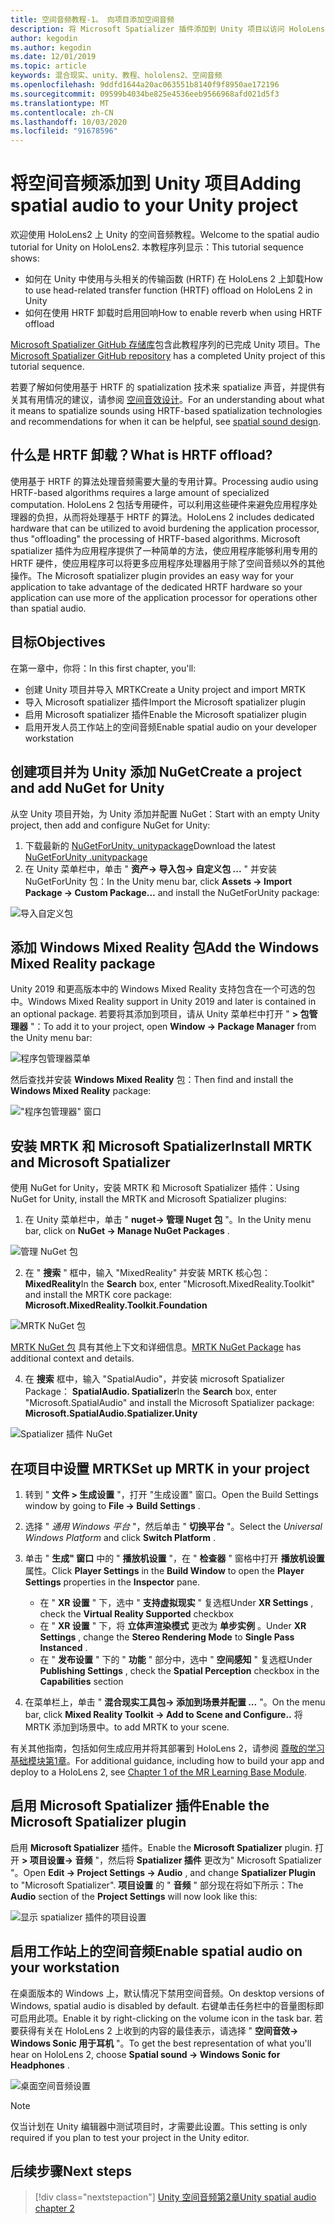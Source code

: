 ```yaml
---
title: 空间音频教程-1。 向项目添加空间音频
description: 将 Microsoft Spatializer 插件添加到 Unity 项目以访问 HoloLens 2 HRTF 硬件卸载。
author: kegodin
ms.author: kegodin
ms.date: 12/01/2019
ms.topic: article
keywords: 混合现实、unity、教程、hololens2、空间音频
ms.openlocfilehash: 9ddfd1644a20ac063551b8140f9f8950ae172196
ms.sourcegitcommit: 09599b4034be825e4536eeb9566968afd021d5f3
ms.translationtype: MT
ms.contentlocale: zh-CN
ms.lasthandoff: 10/03/2020
ms.locfileid: "91678596"
---
```

# <a name="adding-spatial-audio-to-your-unity-project"></a><span data-ttu-id="08091-105">将空间音频添加到 Unity 项目</span><span class="sxs-lookup"><span data-stu-id="08091-105">Adding spatial audio to your Unity project</span></span>

<span data-ttu-id="08091-106">欢迎使用 HoloLens2 上 Unity 的空间音频教程。</span><span class="sxs-lookup"><span data-stu-id="08091-106">Welcome to the spatial audio tutorial for Unity on HoloLens2.</span></span> <span data-ttu-id="08091-107">本教程序列显示：</span><span class="sxs-lookup"><span data-stu-id="08091-107">This tutorial sequence shows:</span></span>
* <span data-ttu-id="08091-108">如何在 Unity 中使用与头相关的传输函数 (HRTF) 在 HoloLens 2 上卸载</span><span class="sxs-lookup"><span data-stu-id="08091-108">How to use head-related transfer function (HRTF) offload on HoloLens 2 in Unity</span></span>
* <span data-ttu-id="08091-109">如何在使用 HRTF 卸载时启用回响</span><span class="sxs-lookup"><span data-stu-id="08091-109">How to enable reverb when using HRTF offload</span></span>

<span data-ttu-id="08091-110">[Microsoft Spatializer GitHub 存储库](https://github.com/microsoft/spatialaudio-unity)包含此教程序列的已完成 Unity 项目。</span><span class="sxs-lookup"><span data-stu-id="08091-110">The [Microsoft Spatializer GitHub repository](https://github.com/microsoft/spatialaudio-unity) has a completed Unity project of this tutorial sequence.</span></span> 

<span data-ttu-id="08091-111">若要了解如何使用基于 HRTF 的 spatialization 技术来 spatialize 声音，并提供有关其有用情况的建议，请参阅 [空间音效设计](https://docs.microsoft.com/windows/mixed-reality/spatial-sound-design)。</span><span class="sxs-lookup"><span data-stu-id="08091-111">For an understanding about what it means to spatialize sounds using HRTF-based spatialization technologies and recommendations for when it can be helpful, see [spatial sound design](https://docs.microsoft.com/windows/mixed-reality/spatial-sound-design).</span></span>

## <a name="what-is-hrtf-offload"></a><span data-ttu-id="08091-112">什么是 HRTF 卸载？</span><span class="sxs-lookup"><span data-stu-id="08091-112">What is HRTF offload?</span></span>
<span data-ttu-id="08091-113">使用基于 HRTF 的算法处理音频需要大量的专用计算。</span><span class="sxs-lookup"><span data-stu-id="08091-113">Processing audio using HRTF-based algorithms requires a large amount of specialized computation.</span></span> <span data-ttu-id="08091-114">HoloLens 2 包括专用硬件，可以利用这些硬件来避免应用程序处理器的负担，从而将处理基于 HRTF 的算法。</span><span class="sxs-lookup"><span data-stu-id="08091-114">HoloLens 2 includes dedicated hardware that can be utilized to avoid burdening the application processor, thus "offloading" the processing of HRTF-based algorithms.</span></span>  <span data-ttu-id="08091-115">Microsoft spatializer 插件为应用程序提供了一种简单的方法，使应用程序能够利用专用的 HRTF 硬件，使应用程序可以将更多应用程序处理器用于除了空间音频以外的其他操作。</span><span class="sxs-lookup"><span data-stu-id="08091-115">The Microsoft spatializer plugin provides an easy way for your application to take advantage of the dedicated HRTF hardware so your application can use more of the application processor for operations other than spatial audio.</span></span>

## <a name="objectives"></a><span data-ttu-id="08091-116">目标</span><span class="sxs-lookup"><span data-stu-id="08091-116">Objectives</span></span>
<span data-ttu-id="08091-117">在第一章中，你将：</span><span class="sxs-lookup"><span data-stu-id="08091-117">In this first chapter, you'll:</span></span>
* <span data-ttu-id="08091-118">创建 Unity 项目并导入 MRTK</span><span class="sxs-lookup"><span data-stu-id="08091-118">Create a Unity project and import MRTK</span></span>
* <span data-ttu-id="08091-119">导入 Microsoft spatializer 插件</span><span class="sxs-lookup"><span data-stu-id="08091-119">Import the Microsoft spatializer plugin</span></span>
* <span data-ttu-id="08091-120">启用 Microsoft spatializer 插件</span><span class="sxs-lookup"><span data-stu-id="08091-120">Enable the Microsoft spatializer plugin</span></span>
* <span data-ttu-id="08091-121">启用开发人员工作站上的空间音频</span><span class="sxs-lookup"><span data-stu-id="08091-121">Enable spatial audio on your developer workstation</span></span>

## <a name="create-a-project-and-add-nuget-for-unity"></a><span data-ttu-id="08091-122">创建项目并为 Unity 添加 NuGet</span><span class="sxs-lookup"><span data-stu-id="08091-122">Create a project and add NuGet for Unity</span></span>
<span data-ttu-id="08091-123">从空 Unity 项目开始，为 Unity 添加并配置 NuGet：</span><span class="sxs-lookup"><span data-stu-id="08091-123">Start with an empty Unity project, then add and configure NuGet for Unity:</span></span>
1. <span data-ttu-id="08091-124">下载最新的 [NuGetForUnity. unitypackage](https://github.com/GlitchEnzo/NuGetForUnity/releases/latest)</span><span class="sxs-lookup"><span data-stu-id="08091-124">Download the latest [NuGetForUnity .unitypackage](https://github.com/GlitchEnzo/NuGetForUnity/releases/latest)</span></span>
2. <span data-ttu-id="08091-125">在 Unity 菜单栏中，单击 " **资产-> 导入包-> 自定义包 ...** " 并安装 NuGetForUnity 包：</span><span class="sxs-lookup"><span data-stu-id="08091-125">In the Unity menu bar, click **Assets -> Import Package -> Custom Package...** and install the NuGetForUnity package:</span></span>

![导入自定义包](images/spatial-audio/import-custom-package.png)

## <a name="add-the-windows-mixed-reality-package"></a><span data-ttu-id="08091-127">添加 Windows Mixed Reality 包</span><span class="sxs-lookup"><span data-stu-id="08091-127">Add the Windows Mixed Reality package</span></span>
<span data-ttu-id="08091-128">Unity 2019 和更高版本中的 Windows Mixed Reality 支持包含在一个可选的包中。</span><span class="sxs-lookup"><span data-stu-id="08091-128">Windows Mixed Reality support in Unity 2019 and later is contained in an optional package.</span></span> <span data-ttu-id="08091-129">若要将其添加到项目，请从 Unity 菜单栏中打开 " **> 包管理器** "：</span><span class="sxs-lookup"><span data-stu-id="08091-129">To add it to your project, open **Window -> Package Manager** from the Unity menu bar:</span></span>

![程序包管理器菜单](images/spatial-audio/package-manager-menu.png)

<span data-ttu-id="08091-131">然后查找并安装 **Windows Mixed Reality** 包：</span><span class="sxs-lookup"><span data-stu-id="08091-131">Then find and install the **Windows Mixed Reality** package:</span></span>

!["程序包管理器" 窗口](images/spatial-audio/package-manager-window.png)

## <a name="install-mrtk-and-microsoft-spatializer"></a><span data-ttu-id="08091-133">安装 MRTK 和 Microsoft Spatializer</span><span class="sxs-lookup"><span data-stu-id="08091-133">Install MRTK and Microsoft Spatializer</span></span>
<span data-ttu-id="08091-134">使用 NuGet for Unity，安装 MRTK 和 Microsoft Spatializer 插件：</span><span class="sxs-lookup"><span data-stu-id="08091-134">Using NuGet for Unity, install the MRTK and Microsoft Spatializer plugins:</span></span>
1. <span data-ttu-id="08091-135">在 Unity 菜单栏中，单击 " **nuget-> 管理 Nuget 包** "。</span><span class="sxs-lookup"><span data-stu-id="08091-135">In the Unity menu bar, click on **NuGet -> Manage NuGet Packages** .</span></span>

![管理 NuGet 包](images/spatial-audio/manage-nuget-packages.png)

2. <span data-ttu-id="08091-137">在 " **搜索** " 框中，输入 "MixedReality" 并安装 MRTK 核心包： **MixedReality**</span><span class="sxs-lookup"><span data-stu-id="08091-137">In the **Search** box, enter "Microsoft.MixedReality.Toolkit" and install the MRTK core package: **Microsoft.MixedReality.Toolkit.Foundation**</span></span>

![MRTK NuGet 包](images/spatial-audio/mrtk-nuget-package.png)

<span data-ttu-id="08091-139">[MRTK NuGet 包](https://microsoft.github.io/MixedRealityToolkit-Unity/Documentation/MRTKNuGetPackage.html) 具有其他上下文和详细信息。</span><span class="sxs-lookup"><span data-stu-id="08091-139">[MRTK NuGet Package](https://microsoft.github.io/MixedRealityToolkit-Unity/Documentation/MRTKNuGetPackage.html) has additional context and details.</span></span>

4. <span data-ttu-id="08091-140">在 **搜索** 框中，输入 "SpatialAudio"，并安装 microsoft Spatializer Package： **SpatialAudio. Spatializer**</span><span class="sxs-lookup"><span data-stu-id="08091-140">In the **Search** box, enter "Microsoft.SpatialAudio" and install the Microsoft Spatializer package: **Microsoft.SpatialAudio.Spatializer.Unity**</span></span>

![Spatializer 插件 NuGet](images/spatial-audio/spatializer-plugin-nuget.png)

## <a name="set-up-mrtk-in-your-project"></a><span data-ttu-id="08091-142">在项目中设置 MRTK</span><span class="sxs-lookup"><span data-stu-id="08091-142">Set up MRTK in your project</span></span>

1. <span data-ttu-id="08091-143">转到 " **文件 > 生成设置** "，打开 "生成设置" 窗口。</span><span class="sxs-lookup"><span data-stu-id="08091-143">Open the Build Settings window by going to **File -> Build Settings** .</span></span>

2. <span data-ttu-id="08091-144">选择 " _通用 Windows 平台_ "，然后单击 " **切换平台** "。</span><span class="sxs-lookup"><span data-stu-id="08091-144">Select the _Universal Windows Platform_ and click **Switch Platform** .</span></span>

3. <span data-ttu-id="08091-145">单击 " **生成" 窗口** 中的 " **播放机设置** "，在 " **检查器** " 窗格中打开 **播放机设置** 属性。</span><span class="sxs-lookup"><span data-stu-id="08091-145">Click **Player Settings** in the **Build Window** to open the **Player Settings** properties in the **Inspector** pane.</span></span>
    * <span data-ttu-id="08091-146">在 " **XR 设置** " 下，选中 " **支持虚拟现实** " 复选框</span><span class="sxs-lookup"><span data-stu-id="08091-146">Under **XR Settings** , check the **Virtual Reality Supported** checkbox</span></span>
    * <span data-ttu-id="08091-147">在 " **XR 设置** " 下，将 **立体声渲染模式** 更改为 **单步实例** 。</span><span class="sxs-lookup"><span data-stu-id="08091-147">Under **XR Settings** , change the **Stereo Rendering Mode** to **Single Pass Instanced** .</span></span>
    * <span data-ttu-id="08091-148">在 " **发布设置** " 下的 " **功能** " 部分中，选中 " **空间感知** " 复选框</span><span class="sxs-lookup"><span data-stu-id="08091-148">Under **Publishing Settings** , check the **Spatial Perception** checkbox in the **Capabilities** section</span></span>

4. <span data-ttu-id="08091-149">在菜单栏上，单击 " **混合现实工具包-> 添加到场景并配置 ...** "。</span><span class="sxs-lookup"><span data-stu-id="08091-149">On the menu bar, click **Mixed Reality Toolkit -> Add to Scene and Configure..**</span></span> <span data-ttu-id="08091-150">将 MRTK 添加到场景中。</span><span class="sxs-lookup"><span data-stu-id="08091-150">to add MRTK to your scene.</span></span>

<span data-ttu-id="08091-151">有关其他指南，包括如何生成应用并将其部署到 HoloLens 2，请参阅 [尊敬的学习基础模块第1章](../../../mrlearning-base-ch1.md)。</span><span class="sxs-lookup"><span data-stu-id="08091-151">For additional guidance, including how to build your app and deploy to a HoloLens 2, see [Chapter 1 of the MR Learning Base Module](../../../mrlearning-base-ch1.md).</span></span>

## <a name="enable-the-microsoft-spatializer-plugin"></a><span data-ttu-id="08091-152">启用 Microsoft Spatializer 插件</span><span class="sxs-lookup"><span data-stu-id="08091-152">Enable the Microsoft Spatializer plugin</span></span>
<span data-ttu-id="08091-153">启用 **Microsoft Spatializer** 插件。</span><span class="sxs-lookup"><span data-stu-id="08091-153">Enable the **Microsoft Spatializer** plugin.</span></span> <span data-ttu-id="08091-154">打开 **> 项目设置-> 音频** "，然后将 **Spatializer 插件** 更改为" Microsoft Spatializer "。</span><span class="sxs-lookup"><span data-stu-id="08091-154">Open **Edit -> Project Settings -> Audio** , and change **Spatializer Plugin** to "Microsoft Spatializer".</span></span> <span data-ttu-id="08091-155">**项目设置** 的 " **音频** " 部分现在将如下所示：</span><span class="sxs-lookup"><span data-stu-id="08091-155">The **Audio** section of the **Project Settings** will now look like this:</span></span>

![显示 spatializer 插件的项目设置](images/spatial-audio/project-settings.png)

## <a name="enable-spatial-audio-on-your-workstation"></a><span data-ttu-id="08091-157">启用工作站上的空间音频</span><span class="sxs-lookup"><span data-stu-id="08091-157">Enable spatial audio on your workstation</span></span>
<span data-ttu-id="08091-158">在桌面版本的 Windows 上，默认情况下禁用空间音频。</span><span class="sxs-lookup"><span data-stu-id="08091-158">On desktop versions of Windows, spatial audio is disabled by default.</span></span> <span data-ttu-id="08091-159">右键单击任务栏中的音量图标即可启用此项。</span><span class="sxs-lookup"><span data-stu-id="08091-159">Enable it by right-clicking on the volume icon in the task bar.</span></span> <span data-ttu-id="08091-160">若要获得有关在 HoloLens 2 上收到的内容的最佳表示，请选择 " **空间音效-> Windows Sonic 用于耳机** "。</span><span class="sxs-lookup"><span data-stu-id="08091-160">To get the best representation of what you'll hear on HoloLens 2, choose **Spatial sound -> Windows Sonic for Headphones** .</span></span>

![桌面空间音频设置](images/spatial-audio/desktop-audio-settings.png)

> [!NOTE]
> <span data-ttu-id="08091-162">仅当计划在 Unity 编辑器中测试项目时，才需要此设置。</span><span class="sxs-lookup"><span data-stu-id="08091-162">This setting is only required if you plan to test your project in the Unity editor.</span></span>

## <a name="next-steps"></a><span data-ttu-id="08091-163">后续步骤</span><span class="sxs-lookup"><span data-stu-id="08091-163">Next steps</span></span>

> [!div class="nextstepaction"]
> [<span data-ttu-id="08091-164">Unity 空间音频第2章</span><span class="sxs-lookup"><span data-stu-id="08091-164">Unity spatial audio chapter 2</span></span>](unity-spatial-audio-ch2.md)


